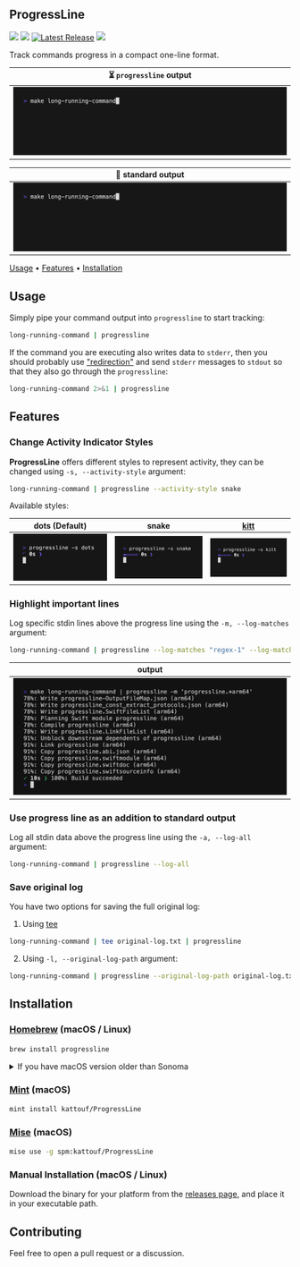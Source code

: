 ## ProgressLine

![](https://img.shields.io/badge/Platform-macOS-6464aa)
![](https://img.shields.io/badge/Platform-Linux-6464aa)
[![Latest Release](https://img.shields.io/github/release/kattouf/ProgressLine.svg)](https://github.com/kattouf/ProgressLine/releases/latest)
![](https://github.com/kattouf/ProgressLine/actions/workflows/tests.yml/badge.svg?branch=main)

Track commands progress in a compact one-line format.

| ⏳ `progressline` output |
|:--:|
| ![](./.github/progressline_output.gif) |

| 📝 standard output |
|:--:|
| ![](./.github/standard_output.gif) |

[Usage](#usage) • [Features](#features) • [Installation](#installation)

## Usage

Simply pipe your command output into `progressline` to start tracking:

```sh
long-running-command | progressline
```

If the command you are executing also writes data to `stderr`, then you should probably use ["redirection"](https://www.gnu.org/software/bash/manual/html_node/Redirections.html) and send `stderr` messages to `stdout` so that they also go through the `progressline`:

``` sh
long-running-command 2>&1 | progressline
```

## Features

### Change Activity Indicator Styles

**ProgressLine** offers different styles to represent activity, they can be changed using `-s, --activity-style` argument:

``` sh
long-running-command | progressline --activity-style snake
```

Available styles:

| dots (Default) | snake | [kitt](https://en.wikipedia.org/wiki/KITT) |
|:--:|:--:|:--:|
| ![](./.github/activity_style_dots.gif) | ![](./.github/activity_style_snake.gif) | ![](./.github/activity_style_kitt.gif) |

### Highlight important lines

Log specific stdin lines above the progress line using the `-m, --log-matches` argument:

``` sh
long-running-command | progressline --log-matches "regex-1" --log-matches "regex-2"
```

| output |
|:--:|
| ![](./.github/progressline_matches_output.png) |

### Use progress line as an addition to standard output

Log all stdin data above the progress line using the `-a, --log-all` argument:

```sh
long-running-command | progressline --log-all
```

### Save original log

You have two options for saving the full original log:

1. Using [tee](https://en.wikipedia.org/wiki/Tee_(command))

``` sh
long-running-command | tee original-log.txt | progressline
```

2. Using `-l, --original-log-path` argument:

``` sh
long-running-command | progressline --original-log-path original-log.txt
```

## Installation

### [Homebrew](https://brew.sh) (macOS / Linux)

``` sh
brew install progressline
```

<details>
  <summary>If you have macOS version older than Sonoma</summary>
  
  ``` sh
  brew install kattouf/progressline/progressline
  ```
  
</details>

### [Mint](https://github.com/yonaskolb/Mint) (macOS)

``` sh
mint install kattouf/ProgressLine
```

### [Mise](https://mise.jdx.dev) (macOS)

``` sh
mise use -g spm:kattouf/ProgressLine
```

### Manual Installation (macOS / Linux)

Download the binary for your platform from the [releases page](https://github.com/kattouf/ProgressLine/releases), and place it in your executable path.

## Contributing

Feel free to open a pull request or a discussion.
